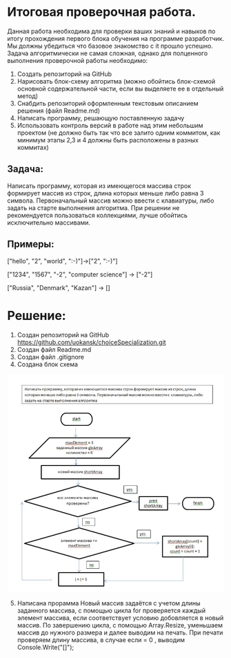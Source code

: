 # Итоговая проверочная работа.
Данная работа необходима для проверки ваших знаний и навыков по итогу прохождения первого блока обучения на программе разработчик. Мы должны убедиться что базовое знакомство с it прошло успешно.
Задача алгоритмически не самая сложная, однако для полценного выполнения проверочной работы необходимо:
1.	Создать репозиторий на GitHub
2.	Нарисовать блок-схему алгоритма (можно обойтись блок-схемой основной содержательной части, если вы выделяете ее в отдельный метод)
3.	Снабдить репозиторий оформленным текстовым описанием решения (файл Readme.md)
4.	Написать программу, решающую поставленную задачу
5.	Использовать контроль версий в работе над этим небольшим проектом (не должно быть так что все залито одним коммитом, как минимум этапы 2,3 и 4 должны быть расположены в разных коммитах)

## **Задача:** 
Написать программу, которая из имеющегося массива строк формирует массив из строк, длина которых меньше либо равна 3 символа. Первоначальный массив можно ввести с клавиатуры, либо задать на старте выполнения алгоритма. При решении не рекомендуется пользоваться коллекциями, лучше обойтись исключительно массивами.
## **Примеры:**
["hello", "2", "world", ":-)"]->["2", ":-)"]

["1234", "1567", "-2", "computer science"] -> ["-2"]

["Russia", "Denmark", "Kazan"] -> []

# **Решение:**
1. Создан репозиторий на GitHub https://github.com/uokansk/choiceSpecialization.git
2. Создан файл Readme.md
3. Создан файл .gitignore
4. Создана блок схема

![Блок схема](/image/blokShema.jpg)

5. Написана прорамма
Новый массив задаётся с учетом длины заданного массива, с помощью цикла for проверяется каждый элемент массива, если соответствует условию добовляется в новый массив. По завершению цикла, с помощью Array.Resize, уменьшаем массив до нужного размера и далее выводим на печать. При печати проверяем длину массива, в случае если = 0 , выводим Console.Write("[]");